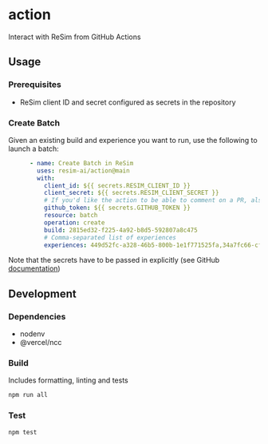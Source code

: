 # action

Interact with ReSim from GitHub Actions

## Usage

### Prerequisites

- ReSim client ID and secret configured as secrets in the repository

### Create Batch

Given an existing build and experience you want to run, use the following to launch a batch:

```yaml
      - name: Create Batch in ReSim
        uses: resim-ai/action@main
        with:          
          client_id: ${{ secrets.RESIM_CLIENT_ID }}
          client_secret: ${{ secrets.RESIM_CLIENT_SECRET }}
          # If you'd like the action to be able to comment on a PR, also provide the automatically generated GitHub token
          github_token: ${{ secrets.GITHUB_TOKEN }}
          resource: batch
          operation: create
          build: 2815ed32-f225-4a92-b8d5-592807a8c475
          # Comma-separated list of experiences
          experiences: 449d52fc-a328-46b5-800b-1e1f771525fa,34a7fc66-cfae-4af1-a8ba-f0355f64c8aa
```

Note that the secrets have to be passed in explicitly (see GitHub [documentation](https://docs.github.com/en/actions/security-guides/using-secrets-in-github-actions#using-secrets-in-a-workflow))

## Development

### Dependencies

- nodenv
- @vercel/ncc

### Build

Includes formatting, linting and tests

```sh
npm run all
```

### Test

```sh
npm test
```
